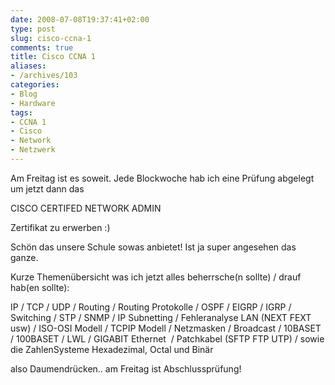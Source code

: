 ```yaml
---
date: 2008-07-08T19:37:41+02:00
type: post
slug: cisco-ccna-1
comments: true
title: Cisco CCNA 1
aliases:
- /archives/103
categories:
- Blog
- Hardware
tags:
- CCNA 1
- Cisco
- Network
- Netzwerk
---
```


Am Freitag ist es soweit. Jede Blockwoche hab ich eine Prüfung abgelegt um jetzt dann das

CISCO CERTIFED NETWORK ADMIN

Zertifikat zu erwerben :)

Schön das unsere Schule sowas anbietet! Ist ja super angesehen das ganze.

Kurze Themenübersicht was ich jetzt alles beherrsche(n sollte) / drauf hab(en sollte):

IP / TCP / UDP / Routing / Routing Protokolle / OSPF / EIGRP / IGRP / Switching / STP / SNMP / IP Subnetting / Fehleranalyse LAN (NEXT FEXT usw) / ISO-OSI Modell / TCPIP Modell / Netzmasken / Broadcast / 10BASET / 100BASET / LWL / GIGABIT Ethernet  / Patchkabel (SFTP FTP UTP) / sowie die ZahlenSysteme Hexadezimal, Octal und Binär

also Daumendrücken.. am Freitag ist Abschlussprüfung!
